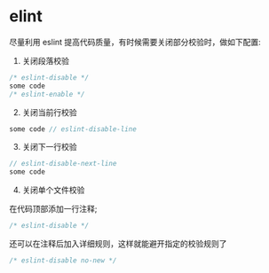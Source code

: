 # elint

尽量利用 eslint 提高代码质量，有时候需要关闭部分校验时，做如下配置:

1. 关闭段落校验

```js
/* eslint-disable */
some code
/* eslint-enable */
```

2. 关闭当前行校验

```js
some code // eslint-disable-line
```

3. 关闭下一行校验

```js
// eslint-disable-next-line
some code
```

4. 关闭单个文件校验

在代码顶部添加一行注释;

```js
/* eslint-disable */
```

还可以在注释后加入详细规则，这样就能避开指定的校验规则了

```js
/* eslint-disable no-new */
```
